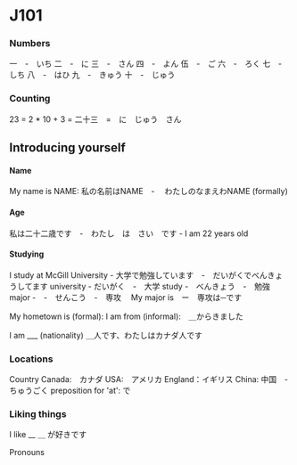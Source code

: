 J101
====

### Numbers
一　-　いち
二　-　に
三　-　さん
四　-　よん
伍　-　ご
六　-　ろく
七　-　しち
八　-　はひ
九　-　きゅう
十　-　じゅう

### Counting
23 = 2 * 10 + 3 = 二十三　=　に　じゅう　さん

## Introducing yourself

#### Name
My name is NAME: 
私の名前はNAME　-　 わたしのなまえわNAME (formally)

#### Age
私は二十二歳です　-　わたし　は　さい　です - I am 22 years old

#### Studying
I study at McGill University - 大学で勉強しています　-　だいがくでべんきょうしてます
university - だいがく　-　大学
study -　べんきょう　-　勉強
major -　-　せんこう　-　専攻　
My major is　ー　専攻は─です

My hometown is (formal): 
I am from (informal):　＿からきました

I am ___ (nationality)
＿人です、わたしはカナダ人です

### Locations
Country
Canada:　カナダ
USA:　アメリカ
England：イギリス
China: 中国　-　ちゅうごく
preposition for 'at': で

### Liking things

I like __
＿ が好きです

Pronouns